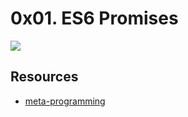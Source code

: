 # 0x01. ES6 Promises

<img src="./promises.png" />

##  Resources
- [meta-programming](https://www.freecodecamp.org/news/what-is-metaprogramming-in-javascript-in-english-please/#:~:text=Metaprogramming%20is%20a%20programming%20technique,even%20modify%20itself%20while%20running.)
